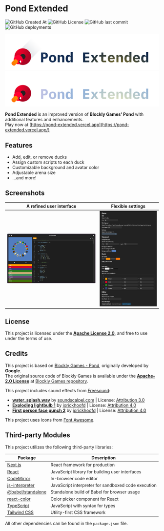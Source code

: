 # Pond Extended

![GitHub Created At](https://img.shields.io/github/created-at/hatya-mouse/pond-extended)
![GitHub License](https://img.shields.io/github/license/hatya-mouse/pond-extended)
![GitHub last commit](https://img.shields.io/github/last-commit/hatya-mouse/pond-extended)
![GitHub deployments](https://img.shields.io/github/deployments/hatya-mouse/pond-extended/production)

![Pond Extended Logo](./images/pond-logo-light.png#gh-light-mode-only "Pond Extended logo")
![Pond Extended Logo](./images/pond-logo-dark.png#gh-dark-mode-only "Pond Extended logo")

**Pond Extended** is an improved version of **Blockly Games' Pond** with additional features and enhancements.  
Play now at [https://pond-extended.vercel.app](https://pond-extended.vercel.app/)

## Features

- Add, edit, or remove ducks
- Assign custom scripts to each duck
- Customizable background and avatar color
- Adjustable arena size
- ...and more!

## Screenshots

| A refined user interface | Flexible settings |
| --- | --- |
| ![A screenshot of Pond Extended UI](./images/pond-window.png "A refined user interface") | ![A screenshot of settings view](./images/settings.png "Flexible settings") |

## License

This project is licensed under the [**Apache License 2.0**](LICENSE), and free to use under the terms of use.

## Credits

This project is based on [Blockly Games - Pond](https://blockly.games/pond-duck), originally developed by **Google**.  
The original source code of Blockly Games is available under the [**Apache-2.0 License**](https://www.apache.org/licenses/LICENSE-2.0) at [Blockly Games repository](https://github.com/google/blockly-games).

This project includes sound effects from [Freesound](https://freesound.org):

- **[water_splash.wav](https://freesound.org/people/soundscalpel.com/sounds/110393/)** by [soundscalpel.com](https://freesound.org/people/soundscalpel.com/) | License: [Attribution 3.0](http://creativecommons.org/licenses/by/3.0/)
- **[Exploding lightbulb 1](https://freesound.org/people/jorickhoofd/sounds/179265/)** by [jorickhoofd](https://freesound.org/people/jorickhoofd/) | License: [Attribution 4.0](https://creativecommons.org/licenses/by/4.0/)
- **[First person face punch 2](https://freesound.org/people/jorickhoofd/sounds/189158/)** by [jorickhoofd](https://freesound.org/people/jorickhoofd/) | License: [Attribution 4.0](https://creativecommons.org/licenses/by/4.0/)

This project uses icons from [Font Awesome](https://fontawesome.com).

## Third-party Modules

This project utilizes the following third-party libraries:

| Package | Description |
| -- | -- |
| [Next.js](https://nextjs.org/) | React framework for production |
| [React](https://react.dev/) | JavaScript library for building user interfaces |
| [CodeMirror](https://codemirror.net/) | In-browser code editor |
| [js-interpreter](https://github.com/NeilFraser/JS-Interpreter) | JavaScript interpreter for sandboxed code execution |
| [@babel/standalone](https://babeljs.io/) | Standalone build of Babel for browser usage |
| [react-color](https://casesandberg.github.io/react-color/) | Color picker component for React |
| [TypeScript](https://www.typescriptlang.org/) | JavaScript with syntax for types |
| [Tailwind CSS](https://tailwindcss.com/) | Utility-first CSS framework |

All other dependencies can be found in the `package.json` file.
